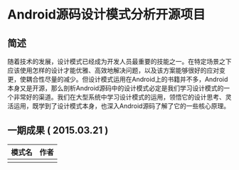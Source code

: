 # Android源码设计模式分析开源项目

## 简述
随着技术的发展，设计模式已经成为开发人员最重要的技能之一。在特定场景之下应该使用怎样的设计才能优雅、高效地解决问题，以及该方案能够很好的应对变更，使耦合性尽量的减少。但设计模式运用在Android上的书籍并不多，Android本身又是开源，那么剖析Android源码中的设计模式必定是我们学习设计模式的一个非常好的渠道。我们在大型系统中学习设计模式的运用，领悟它的设计思考、灵活运用，既学到了设计模式本身，也深入Android源码了解了它的一些核心原理。      
 

## 一期成果 ( 2015.03.21 )
|     模式名    |    作者    |
|    -----    |    ------   |
|         |       |


